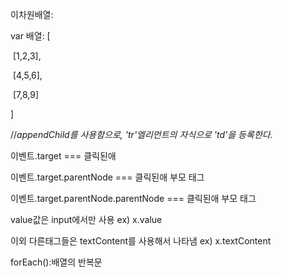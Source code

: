 이차원배열:

var 배열: [

​	[1,2,3],

​	[4,5,6],

​	[7,8,9]

]



//*appendChild를 사용함으로, 'tr'엘리먼트의 자식으로 'td'을 등록한다.*



이벤트.target === 클릭된애

이벤트.target.parentNode === 클릭된애 부모 태그

이벤트.target.parentNode.parentNode === 클릭된애 부모 태그



 value값은 input에서만 사용 ex) x.value

이외 다른태그들은 textContent를 사용해서 나타냄 ex) x.textContent



forEach():배열의 반복문 

